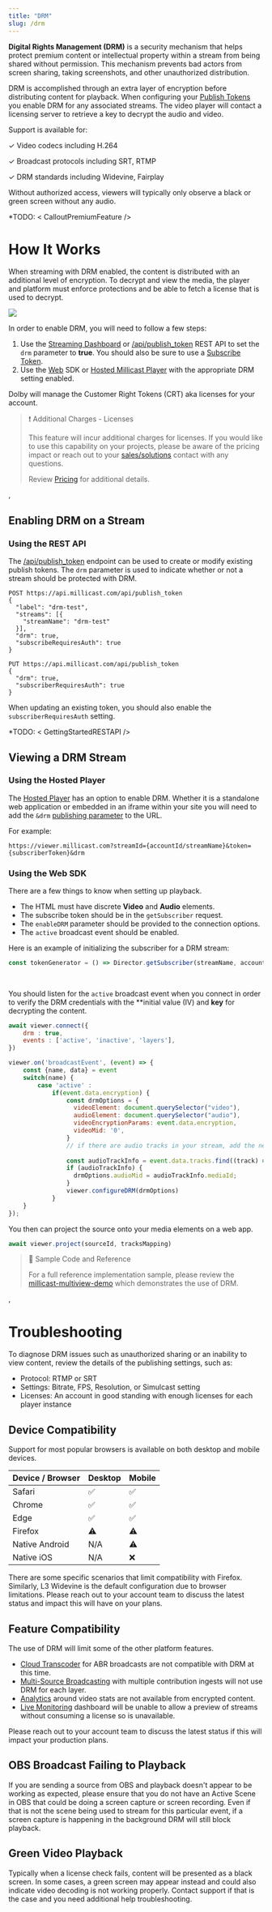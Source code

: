 ```yaml
---
title: "DRM"
slug: /drm
---
```

**Digital Rights Management (DRM)** is a security mechanism that helps protect premium content or intellectual property within a stream from being shared without permission. This mechanism prevents bad actors from screen sharing, taking screenshots, and other unauthorized distribution.

DRM is accomplished through an extra layer of encryption before distributing content for playback. When configuring your [Publish Tokens](/millicast/streaming-dashboard/managing-your-tokens.md) you enable DRM for any associated streams. The video player will contact a licensing server to retrieve a key to decrypt the audio and video. 

Support is available for:

✓ Video codecs including H.264

✓ Broadcast protocols including SRT, RTMP

✓ DRM standards including Widevine, Fairplay

Without authorized access, viewers will typically only observe a black or green screen without any audio.

*TODO: \< CalloutPremiumFeature />

# How It Works

When streaming with DRM enabled, the content is distributed with an additional level of encryption. To decrypt and view the media, the player and platform must enforce protections and be able to fetch a license that is used to decrypt.

![](https://files.readme.io/9fa71d5693c8953b167e73d4ce9ff8cab0275b3b54744eed0373c0128dfc37df-image.png)

In order to enable DRM, you will need to follow a few steps:

1. Use the [Streaming Dashboard](/millicast/streaming-dashboard/index.md) or [/api/publish_token](/millicast/api/publish-token-v-1-create-token.api.mdx) REST API to set the `drm` parameter to **true**. You should also be sure to use a [Subscribe Token](/millicast/streaming-dashboard/subscribe-tokens.md).
2. Use the [Web](/millicast/client-sdks/web.md) SDK or [Hosted Millicast Player](/millicast/playback/hosted-viewer.md) with the appropriate DRM setting enabled.

Dolby will manage the Customer Right Tokens (CRT) aka licenses for your account.

> ❗️ Additional Charges - Licenses
> 
> This feature will incur additional charges for licenses. If you would like to use this capability on your projects, please be aware of the pricing impact or reach out to your [sales/solutions](https://dolby.io/contact/) contact with any questions.
> 
> Review [Pricing](https://dolby.io/pricing/) for additional details.

, 

## Enabling DRM on a Stream

### Using the REST API

The [/api/publish_token](/millicast/api/publish-token-v-1-create-token.api.mdx) endpoint can be used to create or modify existing publish tokens. The `drm` parameter is used to indicate whether or not a stream should be protected with DRM.

```curl Create New Token with DRM
POST https://api.millicast.com/api/publish_token
{
  "label": "drm-test",
  "streams": [{
    "streamName": "drm-test"
  }],
  "drm": true,
  "subscribeRequiresAuth": true
}
```
```curl Update Token with DRM
PUT https://api.millicast.com/api/publish_token
{
  "drm": true,
  "subscriberRequiresAuth": true
}
```

When updating an existing token, you should also enable the `subscriberRequiresAuth` setting.

*TODO: \< GettingStartedRESTAPI />

## Viewing a DRM Stream

### Using the Hosted Player

The [Hosted Player](/millicast/playback/hosted-viewer.md) has an option to enable DRM. Whether it is a standalone web application or embedded in an iframe within your site you will need to add the `&drm` [publishing parameter](/millicast/broadcast/broadcast-parameters.md) to the URL.

For example:

```
https://viewer.millicast.com?streamId={accountId/streamName}&token={subscriberToken}&drm
```

### Using the Web SDK

There are a few things to know when setting up playback.

- The HTML must have discrete **Video** and **Audio** elements.
- The subscribe token should be in the `getSubscriber` request.
- The `enableDRM` parameter should be provided to the connection options.
- The `active` broadcast event should be enabled.

Here is an example of initializing the subscriber for a DRM stream:

```javascript
const tokenGenerator = () => Director.getSubscriber(streamName, accountId,subscriberToken, enableDRM);
 
 

```

You should listen for the `active` broadcast event when you connect in order to verify the DRM credentials with the **initial value (IV) and **key** for decrypting the content.

```javascript
await viewer.connect({
    drm : true,
    events : ['active', 'inactive', 'layers'],
})

viewer.on('broadcastEvent', (event) => {
    const {name, data} = event
    switch(name) {
        case 'active' :
            if(event.data.encryption) {
                const drmOptions = {
                  videoElement: document.querySelector("video"),
                  audioElement: document.querySelector("audio"),
                  videoEncryptionParams: event.data.encryption,
                  videoMid: '0',                 
                }
                // if there are audio tracks in your stream, add the next two lines
 
                const audioTrackInfo = event.data.tracks.find((track) => track.type === 'audio')
                if (audioTrackInfo) {
                  drmOptions.audioMid = audioTrackInfo.mediaId;
                }
                viewer.configureDRM(drmOptions)
            }
    }
});
```

You then can project the source onto your media elements on a web app.

```javascript
await viewer.project(sourceId, tracksMapping)

```

> 📘 Sample Code and Reference
> 
> For a full reference implementation sample, please review the [millicast-multiview-demo](https://github.com/millicast/millicast-sdk/blob/main/packages/millicast-multiview-demo/src/multiviewer.js)  which demonstrates the use of DRM.

, 

# Troubleshooting

To diagnose DRM issues such as unauthorized sharing or an inability to view content, review the details of the publishing settings, such as:

- Protocol: RTMP or SRT
- Settings: Bitrate, FPS, Resolution, or Simulcast setting
- Licenses: An account in good standing with enough licenses for each player instance

## Device Compatibility

Support for most popular browsers is available on both desktop and mobile devices.

| Device / Browser | Desktop | Mobile |
| :--------------- | :------ | :----- |
| Safari           | ✅       | ✅      |
| Chrome           | ✅       | ✅      |
| Edge             | ✅       | ✅      |
| Firefox          | ⚠️      | ⚠️     |
| Native Android   | N/A     | ⚠️     |
| Native iOS       | N/A     | ❌      |

There are some specific scenarios that limit compatibility with Firefox. Similarly, L3 Widevine is the default configuration due to browser limitations. Please reach out to your account team to discuss the latest status and impact this will have on your plans.

## Feature Compatibility

The use of DRM will limit some of the other platform features.

- [Cloud Transcoder](/millicast/distribution/cloud-transcoder.md) for ABR broadcasts are not compatible with DRM at this time.
- [Multi-Source Broadcasting](/millicast/broadcast/multi-source-broadcasting.md) with multiple contribution ingests will not use DRM for each layer.
- [Analytics](/millicast/analytics/index.md) around video stats are not available from encrypted content.
- [Live Monitoring](/millicast/streaming-dashboard/live-monitoring.md) dashboard will be unable to allow a preview of streams without consuming a license so is unavailable.

Please reach out to your account team to discuss the latest status if this will impact your production plans.

## OBS Broadcast Failing to Playback

If you are sending a source from OBS and playback doesn't appear to be working as expected, please ensure that you do not have an Active Scene in OBS that could be doing a screen capture or screen recording. Even if that is not the scene being used to stream for this particular event, if a screen capture is happening in the background DRM will still block playback.

## Green Video Playback

Typically when a license check fails, content will be presented as a black screen. In some cases, a green screen may appear instead and could also indicate video decoding is not working properly. Contact support if that is the case and you need additional help troubleshooting.
